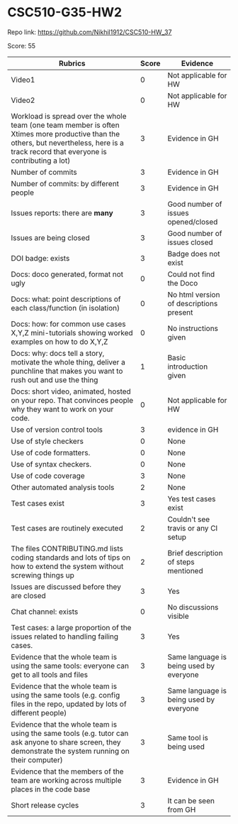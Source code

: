 # CSC510-G35-HW2

Repo link: https://github.com/Nikhil1912/CSC510-HW_37

Score: 55

|Rubrics|Score|Evidence|
|-----|---------|---------|
|Video1| 0 | Not applicable for HW | 
|Video2| 0 | Not applicable for HW | 
|Workload is spread over the whole team (one team member is often Xtimes more productive than the others, but nevertheless, here is a track record that everyone is contributing a lot)| 3 | Evidence in GH |
|Number of commits| 3 | Evidence in GH |
|Number of commits: by different people| 3 | Evidence in GH |
|Issues reports: there are **many**| 3 | Good number of issues opened/closed |
|Issues are being closed| 3 | Good number of issues closed |
|DOI badge: exists| 3 | Badge does not exist |
|Docs: doco generated, format not ugly | 0 | Could not find the Doco |
|Docs: what: point descriptions of each class/function (in isolation) | 0 | No html version of descriptions present |
|Docs: how: for common use cases X,Y,Z mini-tutorials showing worked examples on how to do X,Y,Z| 0 | No instructions given |
|Docs: why: docs tell a story, motivate the whole thing, deliver a punchline that makes you want to rush out and use the thing| 1 | Basic introduction given |
|Docs: short video, animated, hosted on your repo. That convinces people why they want to work on your code.| 0 | Not applicable for HW |
|Use of version control tools| 3 | evidence in GH |
|Use of style checkers | 0 | None |
|Use of code formatters. | 0 | None |
|Use of syntax checkers. | 0 | None |
|Use of code coverage | 3 | None |
|Other automated analysis tools| 2 | None |
|Test cases exist| 3 | Yes test cases exist |
|Test cases are routinely executed| 2 | Couldn't see travis or any CI setup |
|The files CONTRIBUTING.md lists coding standards and lots of tips on how to extend the system without screwing things up| 2 | Brief description of steps mentioned |
|Issues are discussed before they are closed| 3 | Yes |
|Chat channel: exists| 0 | No discussions visible |
|Test cases: a large proportion of the issues related to handling failing cases.| 3 | Yes |
|Evidence that the whole team is using the same tools: everyone can get to all tools and files| 3 | Same language is being used by everyone |
|Evidence that the whole team is using the same tools (e.g. config files in the repo, updated by lots of different people)| 3 | Same language is being used by everyone |
|Evidence that the whole team is using the same tools (e.g. tutor can ask anyone to share screen, they demonstrate the system running on their computer)| 3 | Same tool is being used|
|Evidence that the members of the team are working across multiple places in the code base| 3 | Evidence in GH |
|Short release cycles | 3 | It can be seen from GH |

